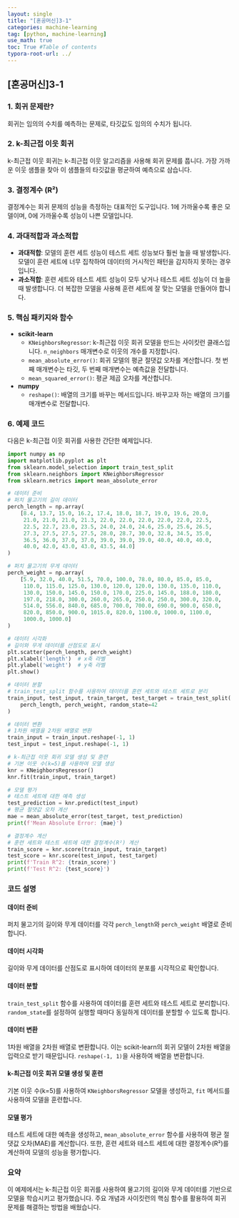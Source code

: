 ```yaml
---
layout: single
title: "[혼공머신]3-1"
categories: machine-learning
tag: [python, machine-learning]
use_math: true
toc: True #Table of contents
typora-root-url: ../
---
```

 
## [혼공머신]3-1

### 1. 회귀 문제란?
회귀는 임의의 수치를 예측하는 문제로, 타깃값도 임의의 수치가 됩니다.

### 2. k-최근접 이웃 회귀
k-최근접 이웃 회귀는 k-최근접 이웃 알고리즘을 사용해 회귀 문제를 풉니다. 가장 가까운 이웃 샘플을 찾아 이 샘플들의 타깃값을 평균하여 예측으로 삼습니다.

### 3. 결정계수 (R²)
결정계수는 회귀 문제의 성능을 측정하는 대표적인 도구입니다. 1에 가까울수록 좋은 모델이며, 0에 가까울수록 성능이 나쁜 모델입니다.

### 4. 과대적합과 과소적합
- **과대적합**: 모델의 훈련 세트 성능이 테스트 세트 성능보다 훨씬 높을 때 발생합니다. 모델이 훈련 세트에 너무 집착하여 데이터의 거시적인 패턴을 감지하지 못하는 경우입니다.
- **과소적합**: 훈련 세트와 테스트 세트 성능이 모두 낮거나 테스트 세트 성능이 더 높을 때 발생합니다. 더 복잡한 모델을 사용해 훈련 세트에 잘 맞는 모델을 만들어야 합니다.

### 5. 핵심 패키지와 함수
- **scikit-learn**
  - `KNeighborsRegressor`: k-최근접 이웃 회귀 모델을 만드는 사이킷런 클래스입니다. `n_neighbors` 매개변수로 이웃의 개수를 지정합니다.
  - `mean_absolute_error()`: 회귀 모델의 평균 절댓값 오차를 계산합니다. 첫 번째 매개변수는 타깃, 두 번째 매개변수는 예측값을 전달합니다.
  - `mean_squared_error()`: 평균 제곱 오차를 계산합니다.
- **numpy**
  - `reshape()`: 배열의 크기를 바꾸는 메서드입니다. 바꾸고자 하는 배열의 크기를 매개변수로 전달합니다.

### 6. 예제 코드

다음은 k-최근접 이웃 회귀를 사용한 간단한 예제입니다.

```python
import numpy as np
import matplotlib.pyplot as plt
from sklearn.model_selection import train_test_split
from sklearn.neighbors import KNeighborsRegressor
from sklearn.metrics import mean_absolute_error

# 데이터 준비
# 퍼치 물고기의 길이 데이터
perch_length = np.array(
    [8.4, 13.7, 15.0, 16.2, 17.4, 18.0, 18.7, 19.0, 19.6, 20.0,
     21.0, 21.0, 21.0, 21.3, 22.0, 22.0, 22.0, 22.0, 22.0, 22.5,
     22.5, 22.7, 23.0, 23.5, 24.0, 24.0, 24.6, 25.0, 25.6, 26.5,
     27.3, 27.5, 27.5, 27.5, 28.0, 28.7, 30.0, 32.8, 34.5, 35.0,
     36.5, 36.0, 37.0, 37.0, 39.0, 39.0, 39.0, 40.0, 40.0, 40.0,
     40.0, 42.0, 43.0, 43.0, 43.5, 44.0]
)

# 퍼치 물고기의 무게 데이터
perch_weight = np.array(
    [5.9, 32.0, 40.0, 51.5, 70.0, 100.0, 78.0, 80.0, 85.0, 85.0,
     110.0, 115.0, 125.0, 130.0, 120.0, 120.0, 130.0, 135.0, 110.0,
     130.0, 150.0, 145.0, 150.0, 170.0, 225.0, 145.0, 188.0, 180.0,
     197.0, 218.0, 300.0, 260.0, 265.0, 250.0, 250.0, 300.0, 320.0,
     514.0, 556.0, 840.0, 685.0, 700.0, 700.0, 690.0, 900.0, 650.0,
     820.0, 850.0, 900.0, 1015.0, 820.0, 1100.0, 1000.0, 1100.0,
     1000.0, 1000.0]
)

# 데이터 시각화
# 길이와 무게 데이터를 산점도로 표시
plt.scatter(perch_length, perch_weight)
plt.xlabel('length')  # x축 라벨
plt.ylabel('weight')  # y축 라벨
plt.show()

# 데이터 분할
# train_test_split 함수를 사용하여 데이터를 훈련 세트와 테스트 세트로 분리
train_input, test_input, train_target, test_target = train_test_split(
    perch_length, perch_weight, random_state=42
)

# 데이터 변환
# 1차원 배열을 2차원 배열로 변환
train_input = train_input.reshape(-1, 1)
test_input = test_input.reshape(-1, 1)

# k-최근접 이웃 회귀 모델 생성 및 훈련
# 기본 이웃 수(k=5)를 사용하여 모델 생성
knr = KNeighborsRegressor()
knr.fit(train_input, train_target)

# 모델 평가
# 테스트 세트에 대한 예측 생성
test_prediction = knr.predict(test_input)
# 평균 절댓값 오차 계산
mae = mean_absolute_error(test_target, test_prediction)
print(f'Mean Absolute Error: {mae}')

# 결정계수 계산
# 훈련 세트와 테스트 세트에 대한 결정계수(R²) 계산
train_score = knr.score(train_input, train_target)
test_score = knr.score(test_input, test_target)
print(f'Train R^2: {train_score}')
print(f'Test R^2: {test_score}')
```

### 코드 설명

#### 데이터 준비
퍼치 물고기의 길이와 무게 데이터를 각각 `perch_length`와 `perch_weight` 배열로 준비합니다.

#### 데이터 시각화
길이와 무게 데이터를 산점도로 표시하여 데이터의 분포를 시각적으로 확인합니다.

#### 데이터 분할
`train_test_split` 함수를 사용하여 데이터를 훈련 세트와 테스트 세트로 분리합니다. `random_state`를 설정하여 실행할 때마다 동일하게 데이터를 분할할 수 있도록 합니다.

#### 데이터 변환
1차원 배열을 2차원 배열로 변환합니다. 이는 scikit-learn의 회귀 모델이 2차원 배열을 입력으로 받기 때문입니다. `reshape(-1, 1)`을 사용하여 배열을 변환합니다.

#### k-최근접 이웃 회귀 모델 생성 및 훈련
기본 이웃 수(k=5)를 사용하여 `KNeighborsRegressor` 모델을 생성하고, `fit` 메서드를 사용하여 모델을 훈련합니다.

#### 모델 평가
테스트 세트에 대한 예측을 생성하고, `mean_absolute_error` 함수를 사용하여 평균 절댓값 오차(MAE)를 계산합니다. 또한, 훈련 세트와 테스트 세트에 대한 결정계수(R²)를 계산하여 모델의 성능을 평가합니다.

### 요약
이 예제에서는 k-최근접 이웃 회귀를 사용하여 물고기의 길이와 무게 데이터를 기반으로 모델을 학습시키고 평가했습니다. 주요 개념과 사이킷런의 핵심 함수를 활용하여 회귀 문제를 해결하는 방법을 배웠습니다.